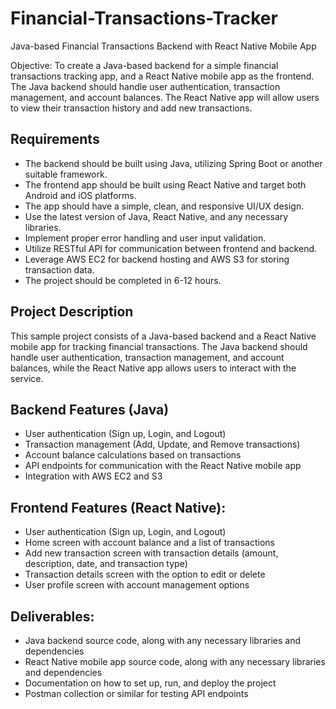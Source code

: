 # Financial-Transactions-Tracker
Java-based Financial Transactions Backend with React Native Mobile App

Objective: To create a Java-based backend for a simple financial transactions tracking app, and a React Native mobile app as the frontend. The Java backend should handle user authentication, transaction management, and account balances. The React Native app will allow users to view their transaction history and add new transactions.

## Requirements

* The backend should be built using Java, utilizing Spring Boot or another suitable framework.
* The frontend app should be built using React Native and target both Android and iOS platforms.
* The app should have a simple, clean, and responsive UI/UX design.
* Use the latest version of Java, React Native, and any necessary libraries.
* Implement proper error handling and user input validation.
* Utilize RESTful API for communication between frontend and backend.
* Leverage AWS EC2 for backend hosting and AWS S3 for storing transaction data.
* The project should be completed in 6-12 hours.

## Project Description

This sample project consists of a Java-based backend and a React Native mobile app for tracking financial transactions. The Java backend should handle user authentication, transaction management, and account balances, while the React Native app allows users to interact with the service.

## Backend Features (Java)

* User authentication (Sign up, Login, and Logout)
* Transaction management (Add, Update, and Remove transactions)
* Account balance calculations based on transactions
* API endpoints for communication with the React Native mobile app
* Integration with AWS EC2 and S3

## Frontend Features (React Native):

* User authentication (Sign up, Login, and Logout)
* Home screen with account balance and a list of transactions
* Add new transaction screen with transaction details (amount, description, date, and transaction type)
* Transaction details screen with the option to edit or delete
* User profile screen with account management options

## Deliverables:

* Java backend source code, along with any necessary libraries and dependencies
* React Native mobile app source code, along with any necessary libraries and dependencies
* Documentation on how to set up, run, and deploy the project
* Postman collection or similar for testing API endpoints

